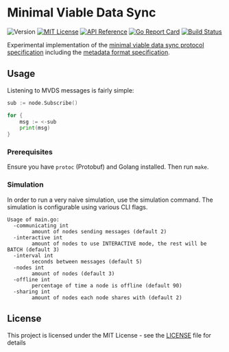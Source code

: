 # Minimal Viable Data Sync

![Version](https://img.shields.io/github/tag/vacp2p/mvds.svg)
[![MIT License](https://img.shields.io/badge/license-MIT-blue.svg)](LICENSE)
[![API Reference](
https://camo.githubusercontent.com/915b7be44ada53c290eb157634330494ebe3e30a/68747470733a2f2f676f646f632e6f72672f6769746875622e636f6d2f676f6c616e672f6764646f3f7374617475732e737667
)](https://godoc.org/github.com/vacp2p/mvds) 
[![Go Report Card](https://goreportcard.com/badge/github.com/vacp2p/mvds)](https://goreportcard.com/report/github.com/vacp2p/mvds)
[![Build Status](https://travis-ci.com/vacp2p/mvds.svg?branch=master)](https://travis-ci.com/vacp2p/mvds)

Experimental implementation of the [minimal viable data sync protocol specification](https://specs.vac.dev/mvds.html) including the [metadata format specification](https://specs.vac.dev/mdf.html).

## Usage

Listening to MVDS messages is fairly simple:

```go
sub := node.Subscribe()

for {
    msg := <-sub
    print(msg)
}
```

### Prerequisites

Ensure you have `protoc` (Protobuf) and Golang installed. Then run `make`.

### Simulation

In order to run a very naive simulation, use the simulation command. The simulation is configurable using various CLI flags.

```
Usage of main.go:
  -communicating int
    	amount of nodes sending messages (default 2)
  -interactive int
    	amount of nodes to use INTERACTIVE mode, the rest will be BATCH (default 3)
  -interval int
    	seconds between messages (default 5)
  -nodes int
    	amount of nodes (default 3)
  -offline int
    	percentage of time a node is offline (default 90)
  -sharing int
    	amount of nodes each node shares with (default 2)
```

## License

This project is licensed under the MIT License - see the [LICENSE](LICENSE) file for details
